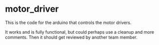 # motor_driver

This is the code for the arduino that controls the motor drivers.

It works and is fully functional, but could perhaps use a cleanup and more comments. Then it should get reviewed by another team member.
